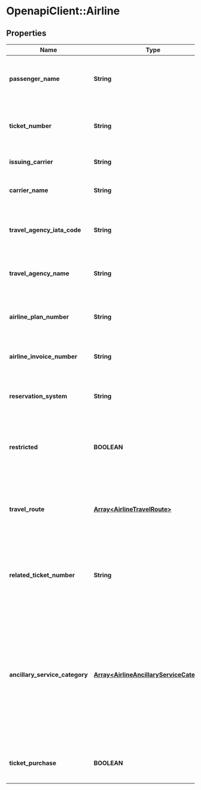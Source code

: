 # OpenapiClient::Airline

## Properties
Name | Type | Description | Notes
------------ | ------------- | ------------- | -------------
**passenger_name** | **String** | The passenger name associated with the transaction. | [optional] 
**ticket_number** | **String** | The airline ticket number associated with the transaction. | [optional] 
**issuing_carrier** | **String** | The carrier that issued the ticket. | [optional] 
**carrier_name** | **String** | The carrier associated with the transaction. | [optional] 
**travel_agency_iata_code** | **String** | The IATA code associated with the travel agency. | [optional] 
**travel_agency_name** | **String** | The business name of the travel agency. | [optional] 
**airline_plan_number** | **String** | The airline plan number associated with the transaction. | [optional] 
**airline_invoice_number** | **String** | The invoice number used by the airline. | [optional] 
**reservation_system** | **String** | The reservation system used to create the ticket. | [optional] 
**restricted** | **BOOLEAN** | If the transaction is associated with a restricted class fare. | [optional] 
**travel_route** | [**Array&lt;AirlineTravelRoute&gt;**](AirlineTravelRoute.md) | Array containing up to 4 items that describe the route associated with the transaction. | [optional] 
**related_ticket_number** | **String** | The number of any other tickets associated with the transaction ticket. | [optional] 
**ancillary_service_category** | [**Array&lt;AirlineAncillaryServiceCategory&gt;**](AirlineAncillaryServiceCategory.md) | Identify the purchase of ancillary goods or services with a false value. If this element is not provided, the transaction is assumed to be a purchase of an airline ticket. | [optional] 
**ticket_purchase** | **BOOLEAN** | Identifies if the transaction is a ticket purchase. | [optional] 


